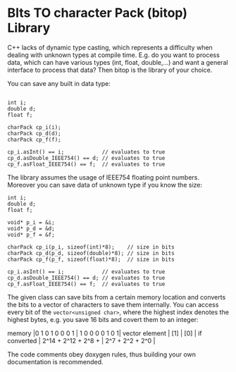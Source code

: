 # BIts TO character Pack (bitop) Library

C++ lacks of dynamic type casting, which represents a difficulty when
dealing with unknown types at compile time. E.g. do you want to
process data, which can have various types (int, float, double,...) and want
a general interface to process that data? Then bitop is the library of
your choice.

You can save any built in data type:
```cplusplus

int i;
double d;
float f;

charPack cp_i(i);
charPack cp_d(d);
charPack cp_f(f);

cp_i.asInt() == i;            // evaluates to true
cp_d.asDouble_IEEE754() == d; // evaluates to true
cp_f.asFloat_IEEE754() == f;  // evaluates to true
```
The library assumes the usage of IEEE754 floating point numbers.  
Moreover you can save data of unknown type if you know the size:
```cplusplus
int i;
double d;
float f;

void* p_i = &i;
void* p_d = &d;
void* p_f = &f;

charPack cp_i(p_i, sizeof(int)*8);    // size in bits
charPack cp_d(p_d, sizeof(double)*8); // size in bits
charPack cp_f(p_f, sizeof(float)*8);  // size in bits

cp_i.asInt() == i;            // evaluates to true
cp_d.asDouble_IEEE754() == d; // evaluates to true
cp_f.asFloat_IEEE754() == f;  // evaluates to true
```

The given class can save bits from a certain memory location and
converts the bits to a vector of characters to save them internally. You
can access every bit of the `vector<unsigned char>`, where the highest
index denotes the highest bytes, e.g. you save 16 bits and covert them
to an integer:
 
memory         |0   1   0   1   0   0   0   1 |  1   0   0   0   0   1   0   1|
vector element |             [1]              |               [0]             |
if converted   |      2^14 + 2^12 + 2^8 +     |        2^7 + 2^2 + 2^0        |

The code comments obey doxygen rules, thus building your own
documentation is recommended.

